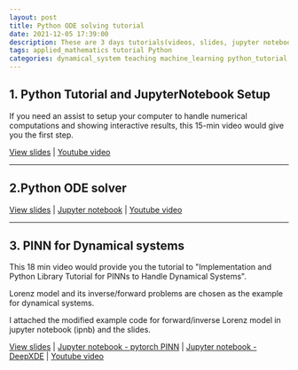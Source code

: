 ```yaml
---
layout: post
title: Python ODE solving tutorial
date: 2021-12-05 17:39:00
description: These are 3 days tutorials(videos, slides, jupyter notebooks) for solving ODEs using Python numerical ODE solvers and introducing PINNs. It was a part of 2021 Fall Nonlinear dynamics class. Conducted by T.A. Hyemin Gu.
tags: applied_mathematics tutorial Python
categories: dynamical_system teaching machine_learning python_tutorial
---
```


## 1. Python Tutorial and JupyterNotebook Setup

If you need an assist to setup your computer to handle numerical computations and showing interactive results, this 15-min video would give you the first step.

[View slides](../../../assets/pdf/video1-python_tutorial_and_jupyternotebook_setup.pdf) \| [Youtube video](https://youtu.be/tHtfhgSVdIY)

---

## 2.Python ODE solver

[View slides](../../../assets/pdf/video2-python_ode_solver.pdf) \| [Jupyter notebook](https://github.com/HyeminGu/Python_ODE_solving_tutorial/blob/main/video2-python_ode_solver.ipynb) \| [Youtube video](https://youtu.be/V2EDJBX4l9w)

---

## 3. PINN for Dynamical systems
This 18 min video would provide you the tutorial to "Implementation and Python Library Tutorial for PINNs to Handle Dynamical Systems".

Lorenz model and its inverse/forward problems are chosen as the example for dynamical systems.

I attached the modified example code for forward/inverse Lorenz model in jupyter notebook (ipnb) and the slides.

[View slides](../../../assets/pdf/video3-pinn_for_dynamical_systems.pdf) \| [Jupyter notebook - pytorch PINN](https://github.com/HyeminGu/Python_ODE_solving_tutorial/blob/main/video3-Pytorch-Forward-HarmonicOscillator.ipynb) \| [Jupyter notebook - DeepXDE](https://github.com/HyeminGu/Python_ODE_solving_tutorial/blob/main/video3-deepXDE-ForwardInverse-Lorenz.ipynb)  \| [Youtube video](https://youtu.be/vR5f1gXoVbc)

